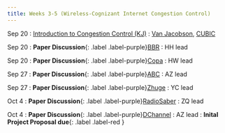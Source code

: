 ```yaml
---
title: Weeks 3-5 (Wireless-Cognizant Internet Congestion Control)
---
```


Sep 20
: [Introduction to Congestion Control (KJ)](#)
  : [Van Jacobson](#), [CUBIC](#)

Sep 20
: **Paper Discussion**{: .label .label-purple}[BBR](https://app.perusall.com/courses/cos597s_f2024-advanced-topics-in-computer-science-recent-advances-in-wireless-networks/bbr-828834614)
  : HH lead

Sep 20
: **Paper Discussion**{: .label .label-purple}[Copa](https://app.perusall.com/courses/cos597s_f2024-advanced-topics-in-computer-science-recent-advances-in-wireless-networks/copa)
  : HW lead

Sep 27
: **Paper Discussion**{: .label .label-purple}[ABC](https://app.perusall.com/courses/cos597s_f2024-advanced-topics-in-computer-science-recent-advances-in-wireless-networks/abc-359550305)
  : AZ lead

Sep 27
: **Paper Discussion**{: .label .label-purple}[Zhuge](https://app.perusall.com/courses/cos597s_f2024-advanced-topics-in-computer-science-recent-advances-in-wireless-networks/zhuge)
  : YC lead

Oct 4
: **Paper Discussion**{: .label .label-purple}[RadioSaber](https://app.perusall.com/courses/cos597s_f2024-advanced-topics-in-computer-science-recent-advances-in-wireless-networks/radiosaber)
  : ZQ lead

Oct 4
: **Paper Discussion**{: .label .label-purple}[DChannel](https://app.perusall.com/courses/cos597s_f2024-advanced-topics-in-computer-science-recent-advances-in-wireless-networks/dchannel)
  : AZ lead
: **Inital Project Proposal due**{: .label .label-red }
